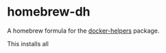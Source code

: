 # homebrew-dh
A homebrew formula for the [docker-helpers](https://github.com/chinthakagodawita/docker-helpers) package.

This installs all 